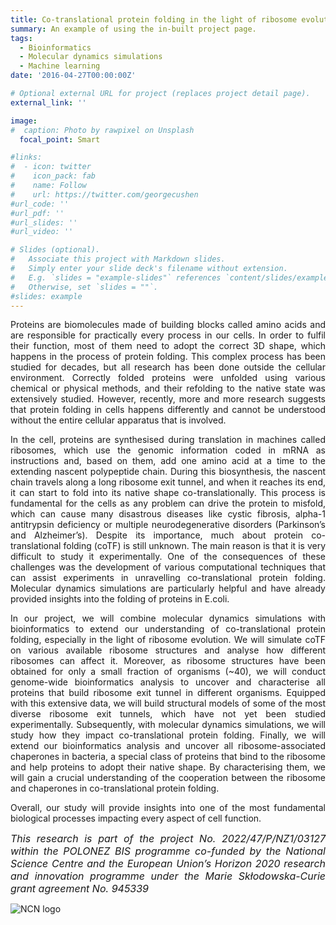 ```yaml
---
title: Co-translational protein folding in the light of ribosome evolution [EVOCOTF]
summary: An example of using the in-built project page.
tags:
  - Bioinformatics
  - Molecular dynamics simulations
  - Machine learning
date: '2016-04-27T00:00:00Z'

# Optional external URL for project (replaces project detail page).
external_link: ''

image:
#  caption: Photo by rawpixel on Unsplash
  focal_point: Smart

#links:
#  - icon: twitter
#    icon_pack: fab
#    name: Follow
#    url: https://twitter.com/georgecushen
#url_code: ''
#url_pdf: ''
#url_slides: ''
#url_video: ''

# Slides (optional).
#   Associate this project with Markdown slides.
#   Simply enter your slide deck's filename without extension.
#   E.g. `slides = "example-slides"` references `content/slides/example-slides.md`.
#   Otherwise, set `slides = ""`.
#slides: example
---
```

<div style="text-align: justify">
Proteins are biomolecules made of building blocks called amino acids and are responsible for practically every process in our cells. In order to fulfil their function, most of them need to adopt the correct 3D shape, which happens in the process of protein folding. This complex process has been studied for decades, but all research has been done outside the cellular environment. Correctly folded proteins were unfolded using various chemical or physical methods, and their refolding to the native state was extensively studied. However, recently, more and more research suggests that protein folding in cells happens differently and cannot be understood without the entire cellular apparatus that is involved.

In the cell, proteins are synthesised during translation in machines called ribosomes, which use the genomic information coded in mRNA as instructions and, based on them, add one amino acid at a time to the extending nascent polypeptide chain. During this biosynthesis, the nascent chain travels along a long ribosome exit tunnel, and when it reaches its end, it can start to fold into its native shape co-translationally. This process is fundamental for the cells as any problem can drive the protein to misfold, which can cause many disastrous diseases like cystic fibrosis, alpha-1 antitrypsin deficiency or multiple neurodegenerative disorders (Parkinson’s and Alzheimer’s). Despite its importance, much about protein co-translational folding (coTF) is still unknown. The main reason is that it is very difficult to study it experimentally. One of the consequences of these challenges was the development of various computational techniques that can assist experiments in unravelling co-translational protein folding. Molecular dynamics simulations are particularly helpful and have already provided insights into the folding of proteins in E.coli.

In our project, we will combine molecular dynamics simulations with bioinformatics to extend our understanding of co-translational protein folding, especially in the light of ribosome evolution. We will simulate coTF on various available ribosome structures and analyse how different ribosomes can affect it. Moreover, as ribosome structures have been obtained for only a small fraction of organisms (~40), we will conduct genome-wide bioinformatics analysis to uncover and characterise all proteins that build ribosome exit tunnel in different organisms. Equipped with this extensive data, we will build structural models of some of the most diverse ribosome exit tunnels, which have not yet been studied experimentally. Subsequently, with molecular dynamics simulations, we will study how they impact co-translational protein folding. Finally, we will extend our bioinformatics analysis and uncover all ribosome-associated chaperones in bacteria, a special class of proteins that bind to the ribosome and help proteins to adopt their native shape. By characterising them, we will gain a crucial understanding of the cooperation between the ribosome and chaperones in co-translational protein folding.

Overall, our study will provide insights into one of the most fundamental biological processes impacting every aspect of cell function.

<em><span style="font-size: 16px;">This research is part of the project No. 2022/47/P/NZ1/03127 within the POLONEZ BIS programme co-funded by the National Science Centre and the European Union’s Horizon 2020 research and innovation programme under the Marie Skłodowska-Curie grant agreement No. 945339</span></em>
</div>

<div>
<img src="/home/didymos/git/webpage/images/NCN.png" alt="NCN logo">
</div>
